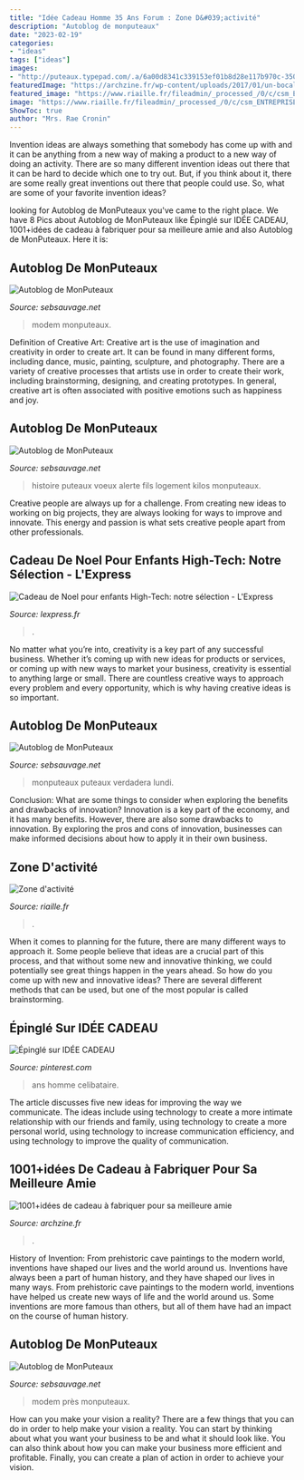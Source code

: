 ```yaml
---
title: "Idée Cadeau Homme 35 Ans Forum : Zone D&#039;activité"
description: "Autoblog de monputeaux"
date: "2023-02-19"
categories:
- "ideas"
tags: ["ideas"]
images:
- "http://puteaux.typepad.com/.a/6a00d8341c339153ef01b8d28e117b970c-350wi"
featuredImage: "https://archzine.fr/wp-content/uploads/2017/01/un-bocal-en-verre-rempli-de-toute-sorte-de-souvenirs-cadeau-pour-une-amie-a-fabriquer-soi-meme-e1484228828314.jpg"
featured_image: "https://www.riaille.fr/fileadmin/_processed_/0/c/csm_ENTREPRISE_TOYOTA_ET_PANNEAU_COMPA_cc5288f6ba.jpg"
image: "https://www.riaille.fr/fileadmin/_processed_/0/c/csm_ENTREPRISE_TOYOTA_ET_PANNEAU_COMPA_cc5288f6ba.jpg"
ShowToc: true
author: "Mrs. Rae Cronin"
---
```



Invention ideas are always something that somebody has come up with and it can be anything from a new way of making a product to a new way of doing an activity. There are so many different invention ideas out there that it can be hard to decide which one to try out. But, if you think about it, there are some really great inventions out there that people could use. So, what are some of your favorite invention ideas?

	

		
looking for Autoblog de MonPuteaux you've came to the right place. We have 8 Pics about Autoblog de MonPuteaux like Épinglé sur IDÉE CADEAU, 1001+idées de cadeau à fabriquer pour sa meilleure amie and also Autoblog de MonPuteaux. Here it is:
		
    
## Autoblog De MonPuteaux

<img loading=lazy src="http://puteaux.typepad.com/.a/6a00d8341c339153ef01b8d28e117b970c-350wi" onerror="this.onerror=null;this.src='https://tse3.mm.bing.net/th?id=OIP.WaMXgAXdmvNOYtO_zL_37AAAAA&amp;pid=15.1';" alt="Autoblog de MonPuteaux">

_Source: sebsauvage.net_

>modem monputeaux. 

	

Definition of Creative Art:
Creative art is the use of imagination and creativity in order to create art. It can be found in many different forms, including dance, music, painting, sculpture, and photography. There are a variety of creative processes that artists use in order to create their work, including brainstorming, designing, and creating prototypes. In general, creative art is often associated with positive emotions such as happiness and joy.

    
## Autoblog De MonPuteaux

<img loading=lazy src="http://puteaux.typepad.com/.a/6a00d8341c339153ef01b8d2e64345970c-320wi" onerror="this.onerror=null;this.src='https://tse4.mm.bing.net/th?id=OIP.387fL8zf8ibfUs0fjIpeOQAAAA&amp;pid=15.1';" alt="Autoblog de MonPuteaux">

_Source: sebsauvage.net_

>histoire puteaux voeux alerte fils logement kilos monputeaux. 

	

Creative people are always up for a challenge. From creating new ideas to working on big projects, they are always looking for ways to improve and innovate. This energy and passion is what sets creative people apart from other professionals.

    
## Cadeau De Noel Pour Enfants High-Tech: Notre Sélection - L&#039;Express

<img loading=lazy src="https://static.lexpress.fr/medias_10681/w_605,h_350,c_fill,g_north/v1448298089/dix-cadeaux-de-noel-high-tech-pour-les-enfants_5468876.jpg" onerror="this.onerror=null;this.src='https://tse1.mm.bing.net/th?id=OIP.9MbMhII9pMo3P5C5yBe3CAHaES&amp;pid=15.1';" alt="Cadeau de Noel pour enfants High-Tech: notre sélection - L&#039;Express">

_Source: lexpress.fr_

>. 

	

No matter what you’re into, creativity is a key part of any successful business. Whether it’s coming up with new ideas for products or services, or coming up with new ways to market your business, creativity is essential to anything large or small. There are countless creative ways to approach every problem and every opportunity, which is why having creative ideas is so important.

    
## Autoblog De MonPuteaux

<img loading=lazy src="http://puteaux.typepad.com/.a/6a00d8341c339153ef01bb09f8d1a9970d-320wi" onerror="this.onerror=null;this.src='https://tse2.mm.bing.net/th?id=OIP.4U06q0H9iyiJq3Chi_uL9gAAAA&amp;pid=15.1';" alt="Autoblog de MonPuteaux">

_Source: sebsauvage.net_

>monputeaux puteaux verdadera lundi. 

	

Conclusion: What are some things to consider when exploring the benefits and drawbacks of innovation?
Innovation is a key part of the economy, and it has many benefits. However, there are also some drawbacks to innovation. By exploring the pros and cons of innovation, businesses can make informed decisions about how to apply it in their own business.

    
## Zone D&#039;activité

<img loading=lazy src="https://www.riaille.fr/fileadmin/_processed_/0/c/csm_ENTREPRISE_TOYOTA_ET_PANNEAU_COMPA_cc5288f6ba.jpg" onerror="this.onerror=null;this.src='https://tse2.mm.bing.net/th?id=OIP.RY3ENF_h494AZFZnhYcgPAAAAA&amp;pid=15.1';" alt="Zone d&#039;activité">

_Source: riaille.fr_

>. 

	

When it comes to planning for the future, there are many different ways to approach it. Some people believe that ideas are a crucial part of this process, and that without some new and innovative thinking, we could potentially see great things happen in the years ahead. So how do you come up with new and innovative ideas? There are several different methods that can be used, but one of the most popular is called brainstorming.

    
## Épinglé Sur IDÉE CADEAU

<img loading=lazy src="https://i.pinimg.com/originals/17/33/56/173356dfcdf587c68f31cdd70a736dd4.jpg" onerror="this.onerror=null;this.src='https://tse2.mm.bing.net/th?id=OIP.DIzWMSnz7JRkOrZj1LfhFQHaLH&amp;pid=15.1';" alt="Épinglé sur IDÉE CADEAU">

_Source: pinterest.com_

>ans homme celibataire. 

	

The article discusses five new ideas for improving the way we communicate. The ideas include using technology to create a more intimate relationship with our friends and family, using technology to create a more personal world, using technology to increase communication efficiency, and using technology to improve the quality of communication.

    
## 1001+idées De Cadeau à Fabriquer Pour Sa Meilleure Amie

<img loading=lazy src="https://archzine.fr/wp-content/uploads/2017/01/un-bocal-en-verre-rempli-de-toute-sorte-de-souvenirs-cadeau-pour-une-amie-a-fabriquer-soi-meme-e1484228828314.jpg" onerror="this.onerror=null;this.src='https://tse3.mm.bing.net/th?id=OIP.JvoRK9Lc_AmhyHLKapNd_gHaJQ&amp;pid=15.1';" alt="1001+idées de cadeau à fabriquer pour sa meilleure amie">

_Source: archzine.fr_

>. 

	

History of Invention: From prehistoric cave paintings to the modern world, inventions have shaped our lives and the world around us.
Inventions have always been a part of human history, and they have shaped our lives in many ways. From prehistoric cave paintings to the modern world, inventions have helped us create new ways of life and the world around us. Some inventions are more famous than others, but all of them have had an impact on the course of human history.

    
## Autoblog De MonPuteaux

<img loading=lazy src="http://puteaux.typepad.com/.a/6a00d8341c339153ef01bb09ef410e970d-500wi" onerror="this.onerror=null;this.src='https://tse2.mm.bing.net/th?id=OIP.vfIF2jsqOtlfYVY7YVbqCgHaJ4&amp;pid=15.1';" alt="Autoblog de MonPuteaux">

_Source: sebsauvage.net_

>modem près monputeaux. 

	

How can you make your vision a reality?
There are a few things that you can do in order to help make your vision a reality. You can start by thinking about what you want your business to be and what it should look like. You can also think about how you can make your business more efficient and profitable. Finally, you can create a plan of action in order to achieve your vision.

